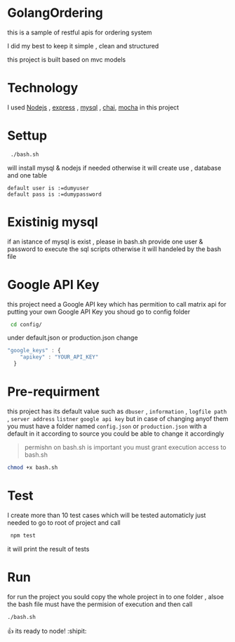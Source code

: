 # GolangOrdering
this is a sample of restful apis for ordering system

I did my best to keep it simple , clean and structured 

this project is built based on mvc models 

# Technology
I used [Nodejs](https://nodejs.org)  , [express](http://expressjs.com) , [mysql](https://www.mysql.com) , [chai](https://www.chaijs.com), [mocha](https://mochajs.org) in this project

# Settup
```bash
 ./bash.sh 
 ``` 
will install mysql & nodejs if needed otherwise it will create use , database and one table
```
default user is :=dumyuser
default pass is :=dumypassword
```
# Existinig mysql
if an istance of mysql is exist , please in bash.sh provide one user & password 
to execute the sql scripts
otherwise it will handeled by the bash file

# Google API Key
this project need a Google API key which has permition to call matrix api
for putting your own Google API Key you shoud go to config folder
```bash
 cd config/
 ```
under default.json or production.json change 
```javascript
"google_keys" : {
    "apikey" : "YOUR_API_KEY"
  }
```

# Pre-requirment
this project has its default value such as 
`dbuser` ,  `information` , `logfile path` , `server address` `listner`  `google api key`
but in case of changing anyof them 
you must have a folder named `config.json` or `production.json`
with a default in it according to source 
you could be able to change it accordingly
>permishn on bash.sh is important you must grant execution access to bash.sh
```bash
chmod +x bash.sh
```

# Test
I create more than 10 test cases which will be tested automaticly
just needed to go to root of project and call
```javascript
 npm test 
 ```
it will print the result of tests

# Run
for run the project
you sould copy the whole project in to one folder , alsoe the bash file must have the permision of execution
and then call 
``` bash
./bash.sh 
``` 
:+1: its ready to node! :shipit:
